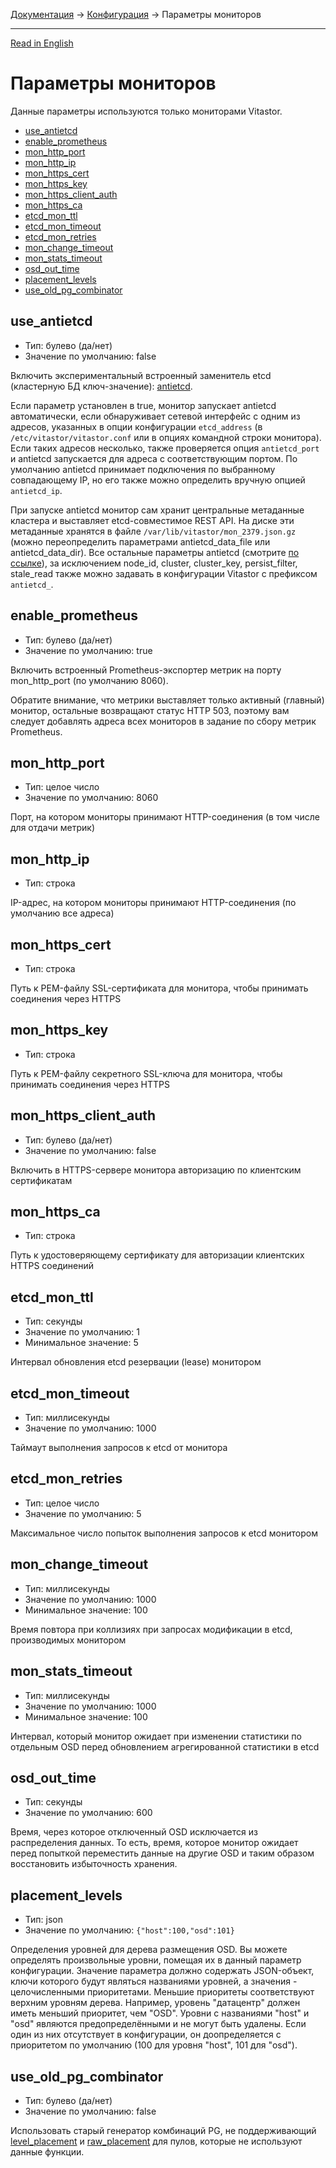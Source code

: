 [Документация](../../README-ru.md#документация) → [Конфигурация](../config.ru.md) → Параметры мониторов

-----

[Read in English](monitor.en.md)

# Параметры мониторов

Данные параметры используются только мониторами Vitastor.

- [use_antietcd](#use_antietcd)
- [enable_prometheus](#enable_prometheus)
- [mon_http_port](#mon_http_port)
- [mon_http_ip](#mon_http_ip)
- [mon_https_cert](#mon_https_cert)
- [mon_https_key](#mon_https_key)
- [mon_https_client_auth](#mon_https_client_auth)
- [mon_https_ca](#mon_https_ca)
- [etcd_mon_ttl](#etcd_mon_ttl)
- [etcd_mon_timeout](#etcd_mon_timeout)
- [etcd_mon_retries](#etcd_mon_retries)
- [mon_change_timeout](#mon_change_timeout)
- [mon_stats_timeout](#mon_stats_timeout)
- [osd_out_time](#osd_out_time)
- [placement_levels](#placement_levels)
- [use_old_pg_combinator](#use_old_pg_combinator)

## use_antietcd

- Тип: булево (да/нет)
- Значение по умолчанию: false

Включить экспериментальный встроенный заменитель etcd (кластерную БД ключ-значение):
[antietcd](https://git.yourcmc.ru/vitalif/antietcd/).

Если параметр установлен в true, монитор запускает antietcd автоматически,
если обнаруживает сетевой интерфейс с одним из адресов, указанных в опции
конфигурации `etcd_address` (в `/etc/vitastor/vitastor.conf` или в опциях
командной строки монитора). Если таких адресов несколько, также проверяется
опция `antietcd_port` и antietcd запускается для адреса с соответствующим
портом. По умолчанию antietcd принимает подключения по выбранному совпадающему
IP, но его также можно определить вручную опцией `antietcd_ip`.

При запуске antietcd монитор сам хранит центральные метаданные кластера и
выставляет etcd-совместимое REST API. На диске эти метаданные хранятся в файле
`/var/lib/vitastor/mon_2379.json.gz` (можно переопределить параметрами
antietcd_data_file или antietcd_data_dir). Все остальные параметры antietcd
(смотрите [по ссылке](https://git.yourcmc.ru/vitalif/antietcd/)), за исключением
node_id, cluster, cluster_key, persist_filter, stale_read также можно задавать
в конфигурации Vitastor с префиксом `antietcd_`.

## enable_prometheus

- Тип: булево (да/нет)
- Значение по умолчанию: true

Включить встроенный Prometheus-экспортер метрик на порту mon_http_port (по умолчанию 8060).

Обратите внимание, что метрики выставляет только активный (главный) монитор, остальные
возвращают статус HTTP 503, поэтому вам следует добавлять адреса всех мониторов
в задание по сбору метрик Prometheus.

## mon_http_port

- Тип: целое число
- Значение по умолчанию: 8060

Порт, на котором мониторы принимают HTTP-соединения (в том числе для отдачи метрик)

## mon_http_ip

- Тип: строка

IP-адрес, на котором мониторы принимают HTTP-соединения (по умолчанию все адреса)

## mon_https_cert

- Тип: строка

Путь к PEM-файлу SSL-сертификата для монитора, чтобы принимать соединения через HTTPS

## mon_https_key

- Тип: строка

Путь к PEM-файлу секретного SSL-ключа для монитора, чтобы принимать соединения через HTTPS

## mon_https_client_auth

- Тип: булево (да/нет)
- Значение по умолчанию: false

Включить в HTTPS-сервере монитора авторизацию по клиентским сертификатам

## mon_https_ca

- Тип: строка

Путь к удостоверяющему сертификату для авторизации клиентских HTTPS соединений

## etcd_mon_ttl

- Тип: секунды
- Значение по умолчанию: 1
- Минимальное значение: 5

Интервал обновления etcd резервации (lease) монитором

## etcd_mon_timeout

- Тип: миллисекунды
- Значение по умолчанию: 1000

Таймаут выполнения запросов к etcd от монитора

## etcd_mon_retries

- Тип: целое число
- Значение по умолчанию: 5

Максимальное число попыток выполнения запросов к etcd монитором

## mon_change_timeout

- Тип: миллисекунды
- Значение по умолчанию: 1000
- Минимальное значение: 100

Время повтора при коллизиях при запросах модификации в etcd, производимых монитором

## mon_stats_timeout

- Тип: миллисекунды
- Значение по умолчанию: 1000
- Минимальное значение: 100

Интервал, который монитор ожидает при изменении статистики по отдельным
OSD перед обновлением агрегированной статистики в etcd

## osd_out_time

- Тип: секунды
- Значение по умолчанию: 600

Время, через которое отключенный OSD исключается из распределения данных.
То есть, время, которое монитор ожидает перед попыткой переместить данные
на другие OSD и таким образом восстановить избыточность хранения.

## placement_levels

- Тип: json
- Значение по умолчанию: `{"host":100,"osd":101}`

Определения уровней для дерева размещения OSD. Вы можете определять
произвольные уровни, помещая их в данный параметр конфигурации. Значение
параметра должно содержать JSON-объект, ключи которого будут являться
названиями уровней, а значения - целочисленными приоритетами. Меньшие
приоритеты соответствуют верхним уровням дерева. Например, уровень
"датацентр" должен иметь меньший приоритет, чем "OSD". Уровни с названиями
"host" и "osd" являются предопределёнными и не могут быть удалены. Если
один из них отсутствует в конфигурации, он доопределяется с приоритетом по
умолчанию (100 для уровня "host", 101 для "osd").

## use_old_pg_combinator

- Тип: булево (да/нет)
- Значение по умолчанию: false

Использовать старый генератор комбинаций PG, не поддерживающий [level_placement](pool.ru.md#level_placement)
и [raw_placement](pool.ru.md#raw_placement) для пулов, которые не используют данные функции.
